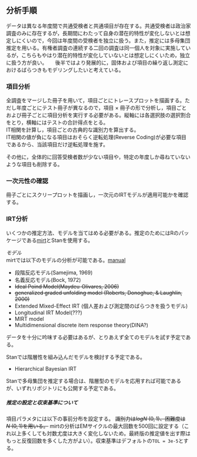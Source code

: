 ## 分析手順

データは異なる年度間で共通受検者と共通項目が存在する。共通受検者は政治家調査のみに存在するが，長期間にわたって自身の潜在的特性が変化しないとは想定しにくいので，今回は年度間の受検者を独立に扱う。また，推定には多母集団推定を用いる。有権者調査の連続する二回の調査は同一個人を対象に実施しているが，こちらもやはり潜在的特性が変化していないとは想定しにくいため，独立に扱う方が良い。 　
後半ではより発展的に，固体および項目の繰り返し測定におけるばらつきもモデリングしたいと考えている。

### 項目分析
全調査をマージした冊子を用いて，項目ごとにトレースプロットを描画する。ただし年度ごとにテスト冊子が異なるので，項目 $\times$ 冊子の形で分析し，項目ごとおよび冊子ごとに項目分析を実行する必要がある。縦軸には各選択肢の選択割合をとり，横軸にはテストの合計得点をとる。  
IT相関を計算し，項目ごとの古典的な識別力を算出する。  
IT相関の値が負になる項目はおそらく逆転処理(Reverse Coding)が必要な項目であるから、当該項目だけ逆転処理を施す。  

その他に，全体的に回答受検者数が少ない項目や，特定の年度しか尋ねていないような項目も削除する。

### 一次元性の確認
冊子ごとにスクリープロットを描画し，一次元のIRTモデルが適用可能かを確認する。

### IRT分析
いくつかの推定方法、モデルを当てはめる必要がある。推定のためにはRのパッケージである[mirt](https://github.com/philchalmers/mirt/wiki)とStanを使用する。

*モデル*  
mirtでは以下のモデルの分析が可能である。[manual](https://cran.r-project.org/web/packages/mirt/mirt.pdf)  

- 段階反応モデル(Samejima, 1969)
- 名義反応モデル(Bock, 1972)
- ~~Ideal Poind Model(Maydeu-Olivares, 2006)~~
- ~~generalized graded unfolding model (Roberts, Donoghue, & Laughlin, 2000)~~
- Extended Mixed-Effect IRT (個人差および測定間のばらつきを扱うモデル)
- Longitudinal IRT Model(???)
- MIRT model
- Multidimensional discrete item response theory(DINA?)

データを十分に吟味する必要はあるが、とりあえず全てのモデルを試す予定である。

Stanでは階層性を組み込んだモデルを検討する予定である。  

- Hierarchical Bayesian IRT

Stanで多母集団を推定する場合は、階層型のモデルを応用すれば可能であるが、いずれリポジトリにも公開する予定である。

##### 推定の設定と収束基準について
項目パラメタには以下の事前分布を設定する。 ~~識別力は$log N ~(0, 1)$、困難度は$N ~ (0,1)$を用いる。~~ 
 mirtの分析はEMサイクルの最大回数を500回に設定する（これ以上多くしても対数尤度は大きく変化しないため。最終版の推定値を出す際はもっと反復回数を多くした方がよい）。収束基準はデフォルトの`TOL = 3e-5`とする。
